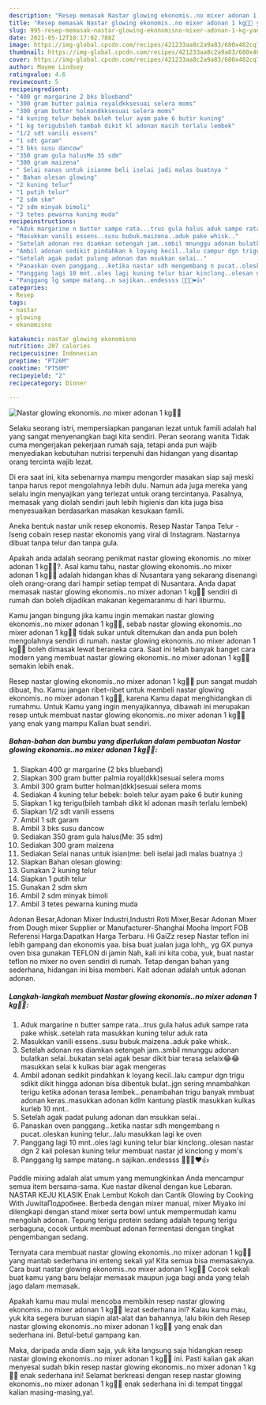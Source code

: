 ```yaml
---
description: "Resep memasak Nastar glowing ekonomis..no mixer adonan 1 kg🍍🍪 yang sedap dan Mudah Dibuat"
title: "Resep memasak Nastar glowing ekonomis..no mixer adonan 1 kg🍍🍪 yang sedap dan Mudah Dibuat"
slug: 995-resep-memasak-nastar-glowing-ekonomisno-mixer-adonan-1-kg-yang-sedap-dan-mudah-dibuat
date: 2021-05-12T10:17:02.788Z
image: https://img-global.cpcdn.com/recipes/421233aa8c2a9a83/680x482cq70/nastar-glowing-ekonomisno-mixer-adonan-1-kg🍍🍪-foto-resep-utama.jpg
thumbnail: https://img-global.cpcdn.com/recipes/421233aa8c2a9a83/680x482cq70/nastar-glowing-ekonomisno-mixer-adonan-1-kg🍍🍪-foto-resep-utama.jpg
cover: https://img-global.cpcdn.com/recipes/421233aa8c2a9a83/680x482cq70/nastar-glowing-ekonomisno-mixer-adonan-1-kg🍍🍪-foto-resep-utama.jpg
author: Mayme Lindsey
ratingvalue: 4.6
reviewcount: 5
recipeingredient:
- "400 gr margarine 2 bks blueband"
- "300 gram butter palmia royaldkksesuai selera moms"
- "300 gram butter holmandkksesuai selera moms"
- "4 kuning telur bebek boleh telur ayam pake 6 butir kuning"
- "1 kg terigubileh tambah dikit kl adonan masih terlalu lembek"
- "1/2 sdt vanili essens"
- "1 sdt garam"
- "3 bks susu dancow"
- "350 gram gula halusMe 35 sdm"
- "300 gram maizena"
- " Selai nanas untuk isianme beli iselai jadi malas buatnya "
- " Bahan olesan glowing"
- "2 kuning telur"
- "1 putih telur"
- "2 sdm skm"
- "2 sdm minyak bimoli"
- "3 tetes pewarna kuning muda"
recipeinstructions:
- "Aduk margarine n butter sampe rata...trus gula halus aduk sampe rata pake whisk..setelah rata masukkan kuning telur aduk rata"
- "Masukkan vanili essens..susu bubuk.maizena..aduk pake whisk.."
- "Setelah adonan res diamkan setengah jam..smbil mnunggu adonan bulatkan selai..bukatan selai agak besar dikit biar terasa selaix😂😂masukkan selai k kulkas biar agak mengeras"
- "Ambil adonan sedikit pindahkan k loyang kecil..lalu campur dgn trigu sdikit dikit hingga adonan bisa dibentuk bulat..jgn sering mnambahkan terigu ketika adonan terasa lembek...penambahan trigu banyak mmbuat adonan keras..masukkan adonan kdlm kantung plastik masukkan kulkas kurleb 10 mnt.."
- "Setelah agak padat pulung adonan dan msukkan selai.."
- "Panaskan oven panggang...ketika nastar sdh mengembang n pucat..oleskan kuning telur...lalu masukkan lagi ke oven"
- "Panggang lagi 10 mnt..oles lagi kuning telur biar kinclong..olesan nastar dgn 2 kali polesan kuning telur membuat nastar jd kinclong y mom&#39;s"
- "Panggang lg sampe matang..n sajikan..endessss 🥳🥳🥳❤️👍"
categories:
- Resep
tags:
- nastar
- glowing
- ekonomisno

katakunci: nastar glowing ekonomisno 
nutrition: 207 calories
recipecuisine: Indonesian
preptime: "PT26M"
cooktime: "PT50M"
recipeyield: "2"
recipecategory: Dinner

---
```



![Nastar glowing ekonomis..no mixer adonan 1 kg🍍🍪](https://img-global.cpcdn.com/recipes/421233aa8c2a9a83/680x482cq70/nastar-glowing-ekonomisno-mixer-adonan-1-kg🍍🍪-foto-resep-utama.jpg)

Selaku seorang istri, mempersiapkan panganan lezat untuk famili adalah hal yang sangat menyenangkan bagi kita sendiri. Peran seorang  wanita Tidak cuma mengerjakan pekerjaan rumah saja, tetapi anda pun wajib menyediakan kebutuhan nutrisi terpenuhi dan hidangan yang disantap orang tercinta wajib lezat.

Di era  saat ini, kita sebenarnya mampu mengorder masakan siap saji meski tanpa harus repot mengolahnya lebih dulu. Namun ada juga mereka yang selalu ingin menyajikan yang terlezat untuk orang tercintanya. Pasalnya, memasak yang diolah sendiri jauh lebih higienis dan kita juga bisa menyesuaikan berdasarkan masakan kesukaan famili. 

Aneka bentuk nastar unik resep ekonomis. Resep Nastar Tanpa Telur - Iseng cobain resep nastar ekonomis yang viral di Instagram. Nastarnya dibuat tanpa telur dan tanpa gula.

Apakah anda adalah seorang penikmat nastar glowing ekonomis..no mixer adonan 1 kg🍍🍪?. Asal kamu tahu, nastar glowing ekonomis..no mixer adonan 1 kg🍍🍪 adalah hidangan khas di Nusantara yang sekarang disenangi oleh orang-orang dari hampir setiap tempat di Nusantara. Anda dapat memasak nastar glowing ekonomis..no mixer adonan 1 kg🍍🍪 sendiri di rumah dan boleh dijadikan makanan kegemaranmu di hari liburmu.

Kamu jangan bingung jika kamu ingin memakan nastar glowing ekonomis..no mixer adonan 1 kg🍍🍪, sebab nastar glowing ekonomis..no mixer adonan 1 kg🍍🍪 tidak sukar untuk ditemukan dan anda pun boleh mengolahnya sendiri di rumah. nastar glowing ekonomis..no mixer adonan 1 kg🍍🍪 boleh dimasak lewat beraneka cara. Saat ini telah banyak banget cara modern yang membuat nastar glowing ekonomis..no mixer adonan 1 kg🍍🍪 semakin lebih enak.

Resep nastar glowing ekonomis..no mixer adonan 1 kg🍍🍪 pun sangat mudah dibuat, lho. Kamu jangan ribet-ribet untuk membeli nastar glowing ekonomis..no mixer adonan 1 kg🍍🍪, karena Kamu dapat menghidangkan di rumahmu. Untuk Kamu yang ingin menyajikannya, dibawah ini merupakan resep untuk membuat nastar glowing ekonomis..no mixer adonan 1 kg🍍🍪 yang enak yang mampu Kalian buat sendiri.

<!--inarticleads1-->

##### Bahan-bahan dan bumbu yang diperlukan dalam pembuatan Nastar glowing ekonomis..no mixer adonan 1 kg🍍🍪:

1. Siapkan 400 gr margarine (2 bks blueband)
1. Siapkan 300 gram butter palmia royal(dkk)sesuai selera moms
1. Ambil 300 gram butter holman(dkk)sesuai selera moms
1. Sediakan 4 kuning telur bebek: boleh telur ayam pake 6 butir kuning
1. Siapkan 1 kg terigu(bileh tambah dikit kl adonan masih terlalu lembek)
1. Siapkan 1/2 sdt vanili essens
1. Ambil 1 sdt garam
1. Ambil 3 bks susu dancow
1. Sediakan 350 gram gula halus(Me: 35 sdm)
1. Sediakan 300 gram maizena
1. Sediakan  Selai nanas untuk isian(me: beli iselai jadi malas buatnya :)
1. Siapkan  Bahan olesan glowing:
1. Gunakan 2 kuning telur
1. Siapkan 1 putih telur
1. Gunakan 2 sdm skm
1. Ambil 2 sdm minyak bimoli
1. Ambil 3 tetes pewarna kuning muda


Adonan Besar,Adonan Mixer Industri,Industri Roti Mixer,Besar Adonan Mixer from Dough mixer Supplier or Manufacturer-Shanghai Mooha Import FOB Referensi Harga:Dapatkan Harga Terbaru. Hi GaiZz resep Nastar teflon ini lebih gampang dan ekonomis yaa. bisa buat jualan juga lohh,, yg GX punya oven bisa gunakan TEFLON di jamin Nah, kali ini kita coba, yuk, buat nastar teflon no mixer no oven sendiri di rumah. Tetap dengan bahan yang sederhana, hidangan ini bisa memberi. Kait adonan adalah untuk adonan adonan. 

<!--inarticleads2-->

##### Langkah-langkah membuat Nastar glowing ekonomis..no mixer adonan 1 kg🍍🍪:

1. Aduk margarine n butter sampe rata...trus gula halus aduk sampe rata pake whisk..setelah rata masukkan kuning telur aduk rata
1. Masukkan vanili essens..susu bubuk.maizena..aduk pake whisk..
1. Setelah adonan res diamkan setengah jam..smbil mnunggu adonan bulatkan selai..bukatan selai agak besar dikit biar terasa selaix😂😂masukkan selai k kulkas biar agak mengeras
1. Ambil adonan sedikit pindahkan k loyang kecil..lalu campur dgn trigu sdikit dikit hingga adonan bisa dibentuk bulat..jgn sering mnambahkan terigu ketika adonan terasa lembek...penambahan trigu banyak mmbuat adonan keras..masukkan adonan kdlm kantung plastik masukkan kulkas kurleb 10 mnt..
1. Setelah agak padat pulung adonan dan msukkan selai..
1. Panaskan oven panggang...ketika nastar sdh mengembang n pucat..oleskan kuning telur...lalu masukkan lagi ke oven
1. Panggang lagi 10 mnt..oles lagi kuning telur biar kinclong..olesan nastar dgn 2 kali polesan kuning telur membuat nastar jd kinclong y mom&#39;s
1. Panggang lg sampe matang..n sajikan..endessss 🥳🥳🥳❤️👍


Paddle mixing adalah alat umum yang memungkinkan Anda mencampur semua item bersama-sama. Kue nastar dikenal dengan kue Lebaran. NASTAR KEJU KLASIK Enak Lembut Kokoh dan Cantik Glowing by Cooking With JuwitaПодробнее. Berbeda dengan mixer manual, mixer Miyako ini dilengkapi dengan stand mixer serta bowl untuk mempermudah kamu mengolah adonan. Tepung terigu protein sedang adalah tepung terigu serbaguna, cocok untuk membuat adonan fermentasi dengan tingkat pengembangan sedang. 

Ternyata cara membuat nastar glowing ekonomis..no mixer adonan 1 kg🍍🍪 yang mantab sederhana ini enteng sekali ya! Kita semua bisa memasaknya. Cara buat nastar glowing ekonomis..no mixer adonan 1 kg🍍🍪 Cocok sekali buat kamu yang baru belajar memasak maupun juga bagi anda yang telah jago dalam memasak.

Apakah kamu mau mulai mencoba membikin resep nastar glowing ekonomis..no mixer adonan 1 kg🍍🍪 lezat sederhana ini? Kalau kamu mau, yuk kita segera buruan siapin alat-alat dan bahannya, lalu bikin deh Resep nastar glowing ekonomis..no mixer adonan 1 kg🍍🍪 yang enak dan sederhana ini. Betul-betul gampang kan. 

Maka, daripada anda diam saja, yuk kita langsung saja hidangkan resep nastar glowing ekonomis..no mixer adonan 1 kg🍍🍪 ini. Pasti kalian gak akan menyesal sudah bikin resep nastar glowing ekonomis..no mixer adonan 1 kg🍍🍪 enak sederhana ini! Selamat berkreasi dengan resep nastar glowing ekonomis..no mixer adonan 1 kg🍍🍪 enak sederhana ini di tempat tinggal kalian masing-masing,ya!.

